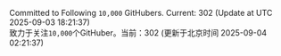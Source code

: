 Committed to Following `10,000` GitHubers. Current: <!-- FOLLOWING_COUNT -->302<!-- FOLLOWING_COUNT --> (Update at UTC <!-- LAST_UPDATED -->2025-09-03 18:21:37<!-- LAST_UPDATED -->)<br>
致力于关注`10,000`个GitHuber。当前：<!-- FOLLOWING_COUNT -->302<!-- FOLLOWING_COUNT --> (更新于北京时间 <!-- LAST_UPDATED_CST -->2025-09-04 02:21:37<!-- LAST_UPDATED_CST -->)
